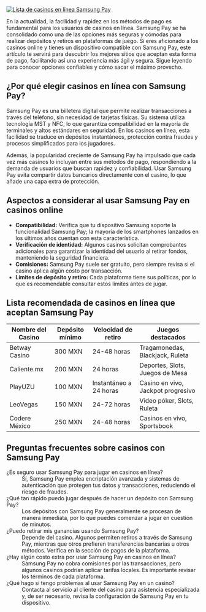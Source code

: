 [![Lista de casinos en línea Samsung Pay](https://123-caf.pages.dev/gitsignup.png)](https://vrmoo.ru/Bt82HjjY)

<p>En la actualidad, la facilidad y rapidez en los métodos de pago es fundamental para los usuarios de casinos en línea. Samsung Pay se ha consolidado como una de las opciones más seguras y cómodas para realizar depósitos y retiros en plataformas de juego. Si eres aficionado a los casinos online y tienes un dispositivo compatible con Samsung Pay, este artículo te servirá para descubrir los mejores sitios que aceptan esta forma de pago, facilitando así una experiencia más ágil y segura. Sigue leyendo para conocer opciones confiables y cómo sacar el máximo provecho.</p>  <h2>¿Por qué elegir casinos en línea con Samsung Pay?</h2> <p>Samsung Pay es una billetera digital que permite realizar transacciones a través del teléfono, sin necesidad de tarjetas físicas. Su sistema utiliza tecnología MST y NFC, lo que garantiza compatibilidad en la mayoría de terminales y altos estándares en seguridad. En los casinos en línea, esta facilidad se traduce en depósitos instantáneos, protección contra fraudes y procesos simplificados para los jugadores.</p> <p>Además, la popularidad creciente de Samsung Pay ha impulsado que cada vez más casinos lo incluyan entre sus métodos de pago, respondiendo a la demanda de usuarios que buscan rapidez y confiabilidad. Usar Samsung Pay evita compartir datos bancarios directamente con el casino, lo que añade una capa extra de protección.</p>  <h2>Aspectos a considerar al usar Samsung Pay en casinos online</h2> <ul>   <li><strong>Compatibilidad:</strong> Verifica que tu dispositivo Samsung soporte la funcionalidad Samsung Pay; la mayoría de los smartphones lanzados en los últimos años cuentan con esta característica.</li>   <li><strong>Verificación de identidad:</strong> Algunos casinos solicitan comprobantes adicionales para garantizar la identidad del usuario al retirar fondos, manteniendo la seguridad financiera.</li>   <li><strong>Comisiones:</strong> Samsung Pay suele ser gratuito, pero siempre revisa si el casino aplica algún costo por transacción.</li>   <li><strong>Límites de depósito y retiro:</strong> Cada plataforma tiene sus políticas, por lo que es recomendable consultar estos límites antes de jugar.</li> </ul>  <h2>Lista recomendada de casinos en línea que aceptan Samsung Pay</h2> <table>   <thead>     <tr>       <th>Nombre del Casino</th>       <th>Depósito mínimo</th>       <th>Velocidad de retiro</th>       <th>Juegos destacados</th>     </tr>   </thead>   <tbody>     <tr>       <td>Betway Casino</td>       <td>300 MXN</td>       <td>24-48 horas</td>       <td>Tragamonedas, Blackjack, Ruleta</td>     </tr>     <tr>       <td>Caliente.mx</td>       <td>200 MXN</td>       <td>24 horas</td>       <td>Deportes, Slots, Juegos de Mesa</td>     </tr>     <tr>       <td>PlayUZU</td>       <td>100 MXN</td>       <td>Instantáneo a 24 horas</td>       <td>Casino en vivo, Jackpot progresivo</td>     </tr>     <tr>       <td>LeoVegas</td>       <td>150 MXN</td>       <td>24-72 horas</td>       <td>Video póker, Slots, Ruleta</td>     </tr>     <tr>       <td>Codere México</td>       <td>250 MXN</td>       <td>24-48 horas</td>       <td>Casinos en vivo, Sportsbook</td>     </tr>   </tbody> </table>  <h2>Preguntas frecuentes sobre casinos con Samsung Pay</h2> <dl>   <dt>¿Es seguro usar Samsung Pay para jugar en casinos en línea?</dt>   <dd>Sí, Samsung Pay emplea encriptación avanzada y sistemas de autenticación que protegen tus datos y transacciones, reduciendo el riesgo de fraudes.</dd>      <dt>¿Qué tan rápido puedo jugar después de hacer un depósito con Samsung Pay?</dt>   <dd>Los depósitos con Samsung Pay generalmente se procesan de manera inmediata, por lo que puedes comenzar a jugar en cuestión de minutos.</dd>      <dt>¿Puedo retirar mis ganancias usando Samsung Pay?</dt>   <dd>Depende del casino. Algunos permiten retiros a través de Samsung Pay, mientras que otros prefieren transferencias bancarias u otros métodos. Verifica en la sección de pagos de la plataforma.</dd>      <dt>¿Hay algún costo extra por usar Samsung Pay en casinos en línea?</dt>   <dd>Samsung Pay no cobra comisiones por las transacciones, pero algunos casinos podrían aplicar tarifas locales. Es importante revisar los términos de cada plataforma.</dd>      <dt>¿Qué hago si tengo problemas al usar Samsung Pay en un casino?</dt>   <dd>Contacta al servicio al cliente del casino para asistencia especializada y, de ser necesario, revisa la configuración de Samsung Pay en tu dispositivo.</dd> </dl>